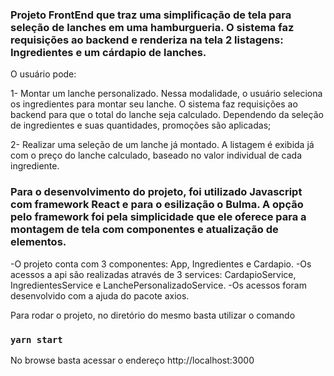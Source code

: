 ### Projeto FrontEnd que traz uma simplificação de tela para seleção de lanches em uma hamburgueria. O sistema faz requisições ao backend e renderiza na tela 2 listagens: Ingredientes e um cárdapio de lanches.

O usuário pode: 

1- Montar um lanche personalizado. Nessa modalidade, o usuário seleciona os ingredientes para montar seu lanche. O sistema faz requisições ao backend para que o total do lanche seja calculado. Dependendo da seleção de ingredientes e suas quantidades, promoções são aplicadas;

2- Realizar uma seleção de um lanche já montado. A listagem é exibida já com o preço do lanche calculado, baseado no valor individual de cada ingrediente.

### Para o desenvolvimento do projeto, foi utilizado Javascript com framework React e para o esilização o Bulma. A opção pelo framework foi pela simplicidade que ele oferece para a montagem de tela com componentes e atualização de elementos.
  -O projeto conta com 3 componentes: App, Ingredientes e Cardapio.
  -Os acessos a api são realizadas através de 3 services: CardapioService, IngredientesService e LanchePersonalizadoService.
  -Os acessos foram desenvolvido com a ajuda do pacote axios.

Para rodar o projeto, no diretório do mesmo basta utilizar o comando 
### `yarn start`

No browse basta acessar o endereço http://localhost:3000


